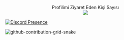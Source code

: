  <p align="center"> 
 Profilimi Ziyaret Eden Kişi Sayısı<br>
  <img src="https://profile-counter.glitch.me/ElbaNrosSS/count.svg"/>



[![Discord Presence](https://lanyard.cnrad.dev/api/1045401575348256858)](https://discord.com/users/1045401575348256858)


![github-contribution-grid-snake](https://user-images.githubusercontent.com/106864876/179424426-29262e35-ab7b-4701-8ce3-8ed7db3d592b.svg)
